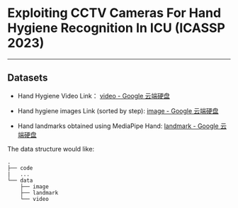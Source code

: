 # Exploiting CCTV Cameras For Hand Hygiene Recognition In ICU (ICASSP 2023)

---

## Datasets

- Hand Hygiene Video Link： [video - Google 云端硬盘](https://drive.google.com/drive/folders/1a6eS0GsBwqGtv3HxakSHz3il25d9EyGw?usp=share_link)

- Hand hygiene images  Link (sorted by step): [image - Google 云端硬盘](https://drive.google.com/drive/folders/1RWaQ2IJ_-BEDWaLNeV1CaNgIDQcILjlp?usp=share_link)

- Hand landmarks obtained using MediaPipe Hand: [landmark - Google 云端硬盘](https://drive.google.com/drive/folders/1WZvqwTtDHnsDy4T4xXwjMmVPq-9fU_34?usp=share_link)



The data structure would like: 

```
.
├── code
|   ...
└── data
    ├── image
    ├── landmark
    └── video
```
